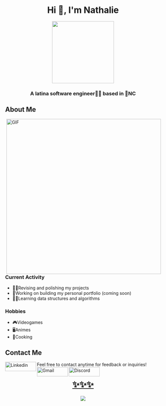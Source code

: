 <h1 align="center">Hi 👋, I'm Nathalie</h1>
<div id="header" align="center">
  <img src="https://media.giphy.com/media/L1R1tvI9svkIWwpVYr/giphy.gif" width="200"/>
</div>
<h3 align="center">A latina software engineer👩‍💻 based in 🍃NC</h3>


## About Me
<img hight="400" width="500" alt="GIF" align="right" src="https://media.giphy.com/media/ErZ8hv5eO92JW/giphy.gif">

### Current Activity
- 🧚‍♀️Revising and polishing my projects
- 🐉Working on building my personal portfolio (coming soon)
- 🧜‍♀️Learning data structures and algorithms

### Hobbies
- 🎮Videogames
- 🖥️Animes
- 🍱Cooking

## Contact Me
Feel free to contact anytime for feedback or inquiries!
<a href="https://www.linkedin.com/in/nathaliecoursey/">
  <img align="left" alt="Linkedin" width="100" height="30" src="https://img.shields.io/badge/linkedin-%230077B5.svg?style=for-the-badge&logo=linkedin&logoColor=white" />
<a href="mailto:ncoursey314@gmail.com">
  <img align="left" alt="Gmail" width="100" height="30" src="https://img.shields.io/badge/Gmail-D14836?style=for-the-badge&logo=gmail&logoColor=white" />
<a href="https://discordapp.com/channels/@me/NathCoursey#1749/">
  <img align="left" alt="Discord" width="100" height="30" src="https://img.shields.io/badge/Discord-%237289DA.svg?style=for-the-badge&logo=discord&logoColor=white" />

<h1 align="center">✨✨✨</h1>
<p align="center" >  
  <a href="https://github.com/anuraghazra/github-readme-stats"> 
<img src="https://github-readme-stats.vercel.app/api?username=NathCoursey&&show_icons=true&theme=omni"/>
  </a>
  </p>
